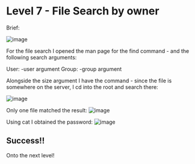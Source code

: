 # Level 7 - File Search by owner

Brief:

![image](https://github.com/user-attachments/assets/96d23ef8-9e3c-4472-81a5-7b7225e01b04)

For the file search I opened the man page for the find command - and the following search arguments:

User: -user argument
Group: -group argument

Alongside the size argument I have the command - since the file is somewhere on the server, I cd into the root and search there:

![image](https://github.com/user-attachments/assets/8c926516-52e0-4fab-abd8-bc7d44cc85fc)

Only one file matched the result:
![image](https://github.com/user-attachments/assets/1d8ec48c-4d2a-42cb-9560-89890f85b036)

Using cat I obtained the password:
![image](https://github.com/user-attachments/assets/7fe0b9ef-7585-45a2-9e76-0b52983a30c3)

## Success!!

Onto the next level!
